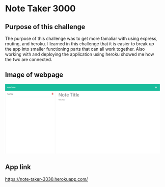 # Note Taker 3000

## Purpose of this challenge

The purpose of this challenge was to get more famaliar with using express, routing, and heroku. I learned in this challenge that it is easier to break up the app into smaller functioning parts that can all work together. Also working with and deploying the application using heroku showed me how the two are connected.

## Image of webpage
 
![Image](./public/assets/Images/readmeimage.png)

## App link 

https://note-taker-3030.herokuapp.com/